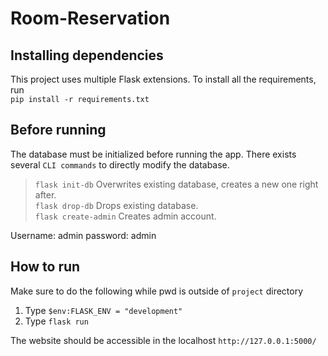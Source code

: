 # Room-Reservation

## Installing dependencies
This project uses multiple Flask extensions. To install all the requirements, run   
`pip install -r requirements.txt`

## Before running
The database must be initialized before running the app. 
There exists several `CLI commands` to directly modify the database.
> `flask init-db` Overwrites existing database, creates a new one right after.   
> `flask drop-db` Drops existing database.   
> `flask create-admin` Creates admin account.   

Username: admin
password: admin
  
## How to run
Make sure to do the following while pwd is outside of `project` directory
1. Type `$env:FLASK_ENV = "development"`
2. Type `flask run`

The website should be accessible in the localhost `http://127.0.0.1:5000/`
